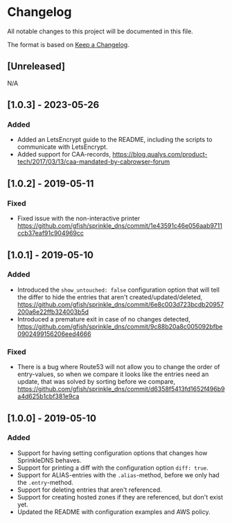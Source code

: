 # Changelog
All notable changes to this project will be documented in this file.

The format is based on [Keep a Changelog](https://keepachangelog.com/en/1.0.0/).

## [Unreleased]

N/A

## [1.0.3] - 2023-05-26
### Added
- Added an LetsEncrypt guide to the README, including the scripts to communicate with LetsEncrypt.
- Added support for CAA-records, https://blog.qualys.com/product-tech/2017/03/13/caa-mandated-by-cabrowser-forum

## [1.0.2] - 2019-05-11
### Fixed
- Fixed issue with the non-interactive printer https://github.com/gfish/sprinkle_dns/commit/1e43591c46e056aab9711ccb37eaf91c904969cc

## [1.0.1] - 2019-05-10
### Added
- Introduced the `show_untouched: false` configuration option that will tell the differ to hide the entries that aren't created/updated/deleted, https://github.com/gfish/sprinkle_dns/commit/6e8c003d723bcdb20957200a6e22ffb324003b5d
- Introduced a premature exit in case of no changes detected, https://github.com/gfish/sprinkle_dns/commit/9c88b20a8c005092bfbe0902499156206eed4666

### Fixed
- There is a bug where Route53 will not allow you to change the order of entry-values, so when we compare it looks like the entries need an update, that was solved by sorting before we compare, https://github.com/gfish/sprinkle_dns/commit/d6358f5413fd1652f496b9a4d625b1cbf381e9ca

## [1.0.0] - 2019-05-10
### Added
- Support for having setting configuration options that changes how SprinkleDNS behaves.
- Support for printing a diff with the configuration option `diff: true`.
- Support for ALIAS-entries with the `.alias`-method, before we only had the `.entry`-method.
- Support for deleting entries that aren't referenced.
- Support for creating hosted zones if they are referenced, but don't exist yet.
- Updated the README with configuration examples and AWS policy.
